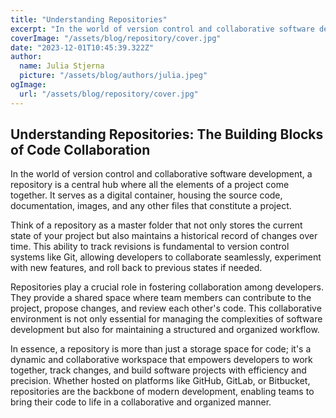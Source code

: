 ```yaml
---
title: "Understanding Repositories"
excerpt: "In the world of version control and collaborative software development, a repository is a central hub where all the elements of a project come together. It serves as a digital container, housing the source code, documentation, images, and any other files that constitute a project."
coverImage: "/assets/blog/repository/cover.jpg"
date: "2023-12-01T10:45:39.322Z"
author:
  name: Julia Stjerna
  picture: "/assets/blog/authors/julia.jpeg"
ogImage:
  url: "/assets/blog/repository/cover.jpg"
---
```


## Understanding Repositories: The Building Blocks of Code Collaboration

In the world of version control and collaborative software development, a repository is a central hub where all the elements of a project come together. It serves as a digital container, housing the source code, documentation, images, and any other files that constitute a project.

Think of a repository as a master folder that not only stores the current state of your project but also maintains a historical record of changes over time. This ability to track revisions is fundamental to version control systems like Git, allowing developers to collaborate seamlessly, experiment with new features, and roll back to previous states if needed.

Repositories play a crucial role in fostering collaboration among developers. They provide a shared space where team members can contribute to the project, propose changes, and review each other's code. This collaborative environment is not only essential for managing the complexities of software development but also for maintaining a structured and organized workflow.

In essence, a repository is more than just a storage space for code; it's a dynamic and collaborative workspace that empowers developers to work together, track changes, and build software projects with efficiency and precision. Whether hosted on platforms like GitHub, GitLab, or Bitbucket, repositories are the backbone of modern development, enabling teams to bring their code to life in a collaborative and organized manner.
